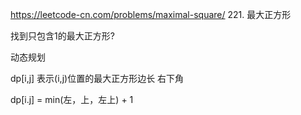 https://leetcode-cn.com/problems/maximal-square/
221. 最大正方形

找到只包含1的最大正方形?


动态规划

dp[i,j]  表示(i,j)位置的最大正方形边长   右下角

dp[i.j] = min(左，上，左上) + 1

